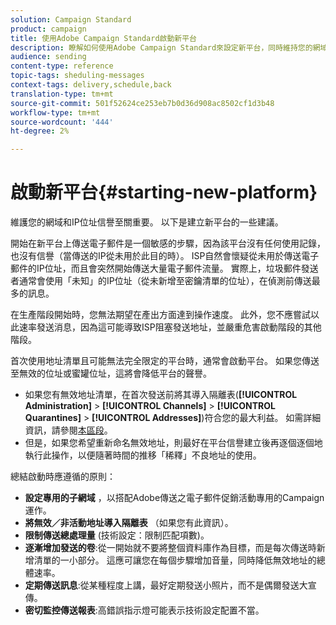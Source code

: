 ```yaml
---
solution: Campaign Standard
product: campaign
title: 使用Adobe Campaign Standard啟動新平台
description: 瞭解如何使用Adobe Campaign Standard來設定新平台，同時維持您的網域和IP位址信譽。
audience: sending
content-type: reference
topic-tags: sheduling-messages
context-tags: delivery,schedule,back
translation-type: tm+mt
source-git-commit: 501f52624ce253eb7b0d36d908ac8502cf1d3b48
workflow-type: tm+mt
source-wordcount: '444'
ht-degree: 2%

---
```



# 啟動新平台{#starting-new-platform}

維護您的網域和IP位址信譽至關重要。 以下是建立新平台的一些建議。

開始在新平台上傳送電子郵件是一個敏感的步驟，因為該平台沒有任何使用記錄，也沒有信譽（當傳送的IP從未用於此目的時）。 ISP自然會懷疑從未用於傳送電子郵件的IP位址，而且會突然開始傳送大量電子郵件流量。 實際上，垃圾郵件發送者通常會使用「未知」的IP位址（從未新增至密鑰清單的位址），在偵測前傳送最多的訊息。

在生產階段開始時，您無法期望在產出方面達到操作速度。 此外，您不應嘗試以此速率發送消息，因為這可能導致ISP阻塞發送地址，並嚴重危害啟動階段的其他階段。

首次使用地址清單且可能無法完全限定的平台時，通常會啟動平台。 如果您傳送至無效的位址或蜜罐位址，這將會降低平台的聲譽。
* 如果您有無效地址清單，在首次發送前將其導入隔離表(**[!UICONTROL Administration]** > **[!UICONTROL Channels]** > **[!UICONTROL Quarantines]** > **[!UICONTROL Addresses]**)符合您的最大利益。 如需詳細資訊，請參閱[本區段](../../sending/using/understanding-quarantine-management.md#identifying-quarantined-addresses-for-the-entire-platform)。
* 但是，如果您希望重新命名無效地址，則最好在平台信譽建立後再逐個逐個地執行此操作，以便隨著時間的推移「稀釋」不良地址的使用。

總結啟動時應遵循的原則：
* **設定專用的子網域** ，以搭配Adobe傳送之電子郵件促銷活動專用的Campaign運作。
* **將無效／非活動地址導入隔離表** （如果您有此資訊）。
* **限制傳送總處理量** (技術設定：限制匹配項數)。
* **逐漸增加發送的卷**:從一開始就不要將整個資料庫作為目標，而是每次傳送時新增清單的一小部分。 這應可讓您在每個步驟增加音量，同時降低無效地址的總體速率。
* **定期傳送訊息**:從某種程度上講，最好定期發送小照片，而不是偶爾發送大宣傳。
* **密切監控傳送報表**:高錯誤指示燈可能表示技術設定配置不當。
